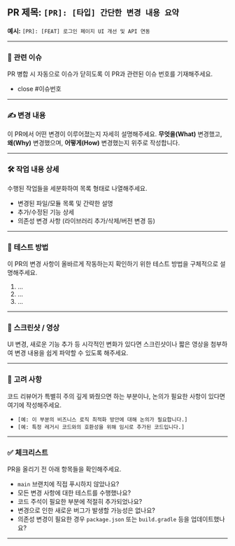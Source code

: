 ## PR 제목: `[PR]: [타입] 간단한 변경 내용 요약`

**예시:** `[PR]: [FEAT] 로그인 페이지 UI 개선 및 API 연동`

---

### 🔗 **관련 이슈**
PR 병합 시 자동으로 이슈가 닫히도록 이 PR과 관련된 이슈 번호를 기재해주세요.
- close #이슈번호

---

### ✍️ **변경 내용**
이 PR에서 어떤 변경이 이루어졌는지 자세히 설명해주세요. **무엇을(What)** 변경했고, **왜(Why)** 변경했으며, **어떻게(How)** 변경했는지 위주로 작성합니다.

---

### 🛠️ **작업 내용 상세**
수행된 작업들을 세분화하여 목록 형태로 나열해주세요.
* 변경된 파일/모듈 목록 및 간략한 설명
* 추가/수정된 기능 상세
* 의존성 변경 사항 (라이브러리 추가/삭제/버전 변경 등)

---

### 🧪 **테스트 방법**
이 PR의 변경 사항이 올바르게 작동하는지 확인하기 위한 테스트 방법을 구체적으로 설명해주세요.
1.  ...
2.  ...
3.  ...

---

### 📸 **스크린샷 / 영상**
UI 변경, 새로운 기능 추가 등 시각적인 변화가 있다면 스크린샷이나 짧은 영상을 첨부하여 변경 내용을 쉽게 파악할 수 있도록 해주세요.

---

### 🤔 **고려 사항**
코드 리뷰어가 특별히 주의 깊게 봐줬으면 하는 부분이나, 논의가 필요한 사항이 있다면 여기에 작성해주세요.
* `[예: 이 부분의 비즈니스 로직 최적화 방안에 대해 논의가 필요합니다.]`
* `[예: 특정 레거시 코드와의 호환성을 위해 임시로 추가된 코드입니다.]`

---

### ✅ **체크리스트**
PR을 올리기 전 아래 항목들을 확인해주세요.
* `main` 브랜치에 직접 푸시하지 않았나요?
* 모든 변경 사항에 대한 테스트를 수행했나요?
* 코드 주석이 필요한 부분에 적절히 추가되었나요?
* 변경으로 인한 새로운 버그가 발생할 가능성은 없나요?
* 의존성 변경이 필요한 경우 `package.json` 또는 `build.gradle` 등을 업데이트했나요?

---
